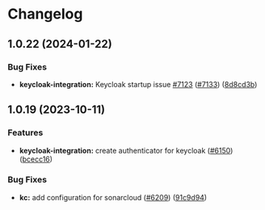 # Changelog

## 1.0.22 (2024-01-22)


### Bug Fixes

* **keycloak-integration:** Keycloak startup issue [#7123](https://github.com/JanssenProject/jans/issues/7123) ([#7133](https://github.com/JanssenProject/jans/issues/7133)) ([8d8cd3b](https://github.com/JanssenProject/jans/commit/8d8cd3bc72874d57abef667a3ac46c91dd9d1071))

## 1.0.19 (2023-10-11)


### Features

* **keycloak-integration:** create authenticator for keycloak ([#6150](https://github.com/JanssenProject/jans/issues/6150)) ([bcecc16](https://github.com/JanssenProject/jans/commit/bcecc168ecfe88186494fd24368f555e7d3fece5))


### Bug Fixes

* **kc:** add configuration for sonarcloud ([#6209](https://github.com/JanssenProject/jans/issues/6209)) ([91c9d94](https://github.com/JanssenProject/jans/commit/91c9d94158701802ee88ddd2213e50a27e73aecd))
